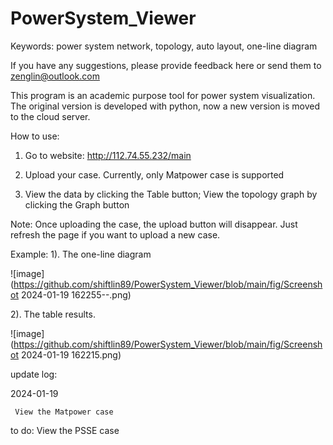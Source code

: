 # PowerSystem_Viewer
Keywords:
    power system network, topology, auto layout, one-line diagram

If you have any suggestions, please provide feedback here or send them to zenglin@outlook.com


This program is an academic purpose tool for power system visualization. The original version is developed with python, now a new version is moved to the cloud server. 

How to use:

1. Go to website: http://112.74.55.232/main

2. Upload your case.
   Currently, only Matpower case is supported

3. View the data by clicking the Table button;
   View the topology graph by clicking the Graph button


Note:
  Once uploading the case, the upload button will disappear. Just refresh the page if you want to upload a new case.

Example:
1). The one-line diagram

![image](https://github.com/shiftlin89/PowerSystem_Viewer/blob/main/fig/Screenshot 2024-01-19 162255--.png)

2). The table results.

![image](https://github.com/shiftlin89/PowerSystem_Viewer/blob/main/fig/Screenshot 2024-01-19 162215.png)

update log:

2024-01-19
  
     View the Matpower case
      
 to do:
     View the PSSE case
